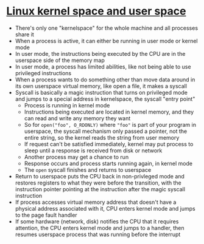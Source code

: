 # [Linux kernel space and user space](https://stackoverflow.com/questions/17208648/linux-kernel-space-and-user-space)

* There's only one "kernelspace" for the whole machine and all processes share it
* When a process is active, it can either be running in user mode or kernel mode
* In user mode, the instructions being executed by the CPU are in the userspace side of the memory map
* In user mode, a process has limited abilities, like not being able to use privileged instructions
* When a process wants to do something other than move data around in its own userspace virtual memory, like open a file, it makes a syscall
* Syscall is basically a magic instruction that turns on privileged mode and jumps to a special address in kernelspace, the syscall "entry point"
  * Process is running in kernel mode
  * Instructions being executed are located in kernel memory, and they can read and write any memory they want
  * So for `open("foo", O_RDONLY)` where `"foo"` is part of your program in userspace, the syscall mechanism only passed a pointer, not the entire string, so the kernel reads the string from user memory
  * If request can't be satisfied immediately, kernel may put process to sleep until a response is received from disk or network
  * Another process may get a chance to run
  * Response occurs and process starts running again, in kernel mode
  * The `open` syscall finishes and returns to userspace
* Return to userspace puts the CPU back in non-privleged mode and restores registers to what they were before the transition, with the instruction pointer pointing at the instruction after the magic syscall instruction
* If process accesses virtual memory address that doesn't have a physical address associated with it, CPU enters kernel mode and jumps to the page fault handler
* If some hardware (network, disk) notifies the CPU that it requires attention, the CPU enters kernel mode and jumps to a handler, then resumes userspace process that was running before the interrupt
